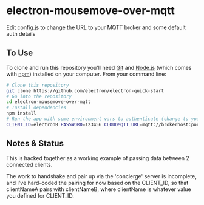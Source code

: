 # electron-mousemove-over-mqtt

Edit config.js to change the URL to your MQTT broker and some default auth details

## To Use

To clone and run this repository you'll need [Git](https://git-scm.com) and [Node.js](https://nodejs.org/en/download/) (which comes with [npm](http://npmjs.com)) installed on your computer. From your command line:

```bash
# Clone this repository
git clone https://github.com/electron/electron-quick-start
# Go into the repository
cd electron-mousemove-over-mqtt
# Install dependencies
npm install
# Run the app with some environment vars to authenticate (change to your values!)
CLIENT_ID=electronB PASSWORD=123456 CLOUDMQTT_URL=mqtt://brokerhost:port npm start
```

## Notes & Status

This is hacked together as a working example of passing data between 2 connected clients.

The work to handshake and pair up via the 'concierge' server is incomplete, and I've hard-coded the pairing for now based on the CLIENT_ID, so that clientNameA pairs with clientNameB, where clientName is whatever value you defined for CLIENT_ID.
